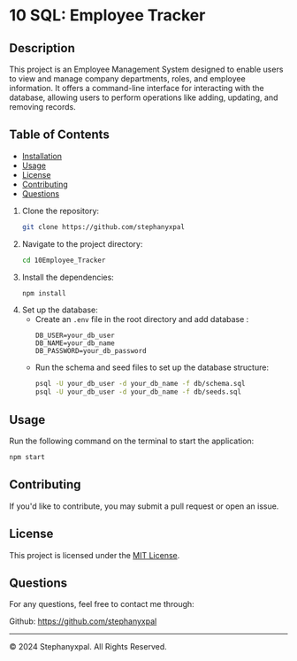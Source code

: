 # 10 SQL: Employee Tracker

## Description

This project is an Employee Management System designed to enable users to view and manage company departments, roles, and employee information. It offers a command-line interface for interacting with the database, allowing users to perform operations like adding, updating, and removing records.

## Table of Contents
- [Installation](#installation)
- [Usage](#usage)
- [License](#license)
- [Contributing](#contributing)
- [Questions](#questions)


1. Clone the repository:
    ```sh
    git clone https://github.com/stephanyxpal
    ```
2. Navigate to the project directory:
    ```sh
    cd 10Employee_Tracker
    ```
3. Install the dependencies:
    ```sh
    npm install
    ```
4. Set up the database:
    - Create an `.env` file in the root directory and add database :
        ```
        DB_USER=your_db_user
        DB_NAME=your_db_name
        DB_PASSWORD=your_db_password
        ```
    - Run the schema and seed files to set up the database structure:
        ```sh
        psql -U your_db_user -d your_db_name -f db/schema.sql
        psql -U your_db_user -d your_db_name -f db/seeds.sql
        ```


## Usage
Run the following command on the terminal to start the application:
```sh
npm start
```

## Contributing
If you'd like to contribute, you may submit a pull request or open an issue. 

## License
This project is licensed under the [MIT License](https://opensource.org/license/mit).

## Questions
For any questions, feel free to contact me through:

Github: https://github.com/stephanyxpal


---
© 2024 Stephanyxpal. All Rights Reserved.
